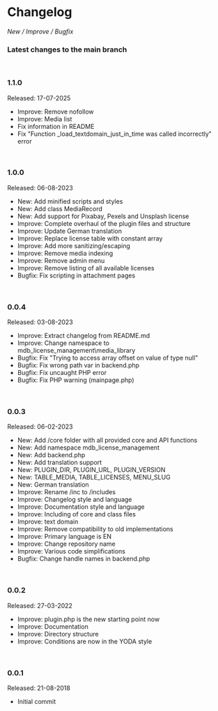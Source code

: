 # Changelog

_New / Improve / Bugfix_


### Latest changes to the main branch

<br>

### 1.1.0
Released: 17-07-2025

- Improve: Remove nofollow
- Improve: Media list
- Fix information in README
- Fix "Function _load_textdomain_just_in_time was called incorrectly" error

<br>

### 1.0.0
Released: 06-08-2023

- New: Add minified scripts and styles
- New: Add class MediaRecord
- New: Add support for Pixabay, Pexels and Unsplash license
- Improve: Complete overhaul of the plugin files and structure
- Improve: Update German translation
- Improve: Replace license table with constant array
- Improve: Add more sanitizing/escaping
- Improve: Remove media indexing
- Improve: Remove admin menu
- Improve: Remove listing of all available licenses
- Bugfix: Fix scripting in attachment pages

<br>

### 0.0.4
Released: 03-08-2023

- Improve: Extract changelog from README.md
- Improve: Change namespace to mdb_license_management\media_library
- Bugfix: Fix "Trying to access array offset on value of type null"
- Bugfix: Fix wrong path var in backend.php
- Bugfix: Fix uncaught PHP error
- Bugfix: Fix PHP warning (mainpage.php)

<br>

### 0.0.3
Released: 06-02-2023

- New: Add /core folder with all provided core and API functions
- New: Add namespace mdb_license_management
- New: Add backend.php
- New: Add translation support
- New: PLUGIN_DIR, PLUGIN_URL, PLUGIN_VERSION
- New: TABLE_MEDIA, TABLE_LICENSES, MENU_SLUG
- New: German translation
- Improve: Rename /inc to /includes
- Improve: Changelog style and language
- Improve: Documentation style and language
- Improve: Including of core and class files
- Improve: text domain
- Improve: Remove compatibility to old implementations
- Improve: Primary language is EN
- Improve: Change repository name
- Improve: Various code simplifications
- Bugfix: Change handle names in backend.php

<br>

### 0.0.2
Released: 27-03-2022

- Improve: plugin.php is the new starting point now
- Improve: Documentation
- Improve: Directory structure
- Improve: Conditions are now in the YODA style

<br>

### 0.0.1
Released: 21-08-2018

- Initial commit
